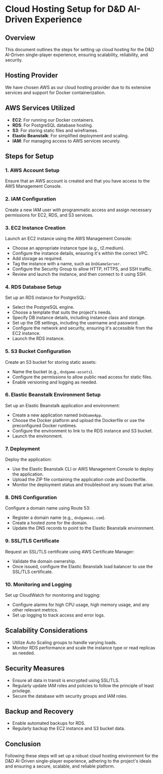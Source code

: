 # Cloud Hosting Setup for D&D AI-Driven Experience

## Overview
This document outlines the steps for setting up cloud hosting for the D&D AI-Driven single-player experience, ensuring scalability, reliability, and security.

## Hosting Provider
We have chosen AWS as our cloud hosting provider due to its extensive services and support for Docker containerization.

## AWS Services Utilized
- **EC2**: For running our Docker containers.
- **RDS**: For PostgreSQL database hosting.
- **S3**: For storing static files and wireframes.
- **Elastic Beanstalk**: For simplified deployment and scaling.
- **IAM**: For managing access to AWS services securely.

## Steps for Setup

### 1. AWS Account Setup
Ensure that an AWS account is created and that you have access to the AWS Management Console.

### 2. IAM Configuration
Create a new IAM user with programmatic access and assign necessary permissions for EC2, RDS, and S3 services.

### 3. EC2 Instance Creation
Launch an EC2 instance using the AWS Management Console:
- Choose an appropriate instance type (e.g., t2.medium).
- Configure the instance details, ensuring it's within the correct VPC.
- Add storage as required.
- Tag the instance with a name, such as `DnDGameServer`.
- Configure the Security Group to allow HTTP, HTTPS, and SSH traffic.
- Review and launch the instance, and then connect to it using SSH.

### 4. RDS Database Setup
Set up an RDS instance for PostgreSQL:
- Select the PostgreSQL engine.
- Choose a template that suits the project's needs.
- Specify DB instance details, including instance class and storage.
- Set up the DB settings, including the username and password.
- Configure the network and security, ensuring it's accessible from the EC2 instance.
- Launch the RDS instance.

### 5. S3 Bucket Configuration
Create an S3 bucket for storing static assets:
- Name the bucket (e.g., `dndgame-assets`).
- Configure the permissions to allow public read access for static files.
- Enable versioning and logging as needed.

### 6. Elastic Beanstalk Environment Setup
Set up an Elastic Beanstalk application and environment:
- Create a new application named `DnDGameApp`.
- Choose the Docker platform and upload the Dockerfile or use the preconfigured Docker runtimes.
- Configure the environment to link to the RDS instance and S3 bucket.
- Launch the environment.

### 7. Deployment
Deploy the application:
- Use the Elastic Beanstalk CLI or AWS Management Console to deploy the application.
- Upload the ZIP file containing the application code and Dockerfile.
- Monitor the deployment status and troubleshoot any issues that arise.

### 8. DNS Configuration
Configure a domain name using Route 53:
- Register a domain name (e.g., `dndgameai.com`).
- Create a hosted zone for the domain.
- Update the DNS records to point to the Elastic Beanstalk environment.

### 9. SSL/TLS Certificate
Request an SSL/TLS certificate using AWS Certificate Manager:
- Validate the domain ownership.
- Once issued, configure the Elastic Beanstalk load balancer to use the SSL/TLS certificate.

### 10. Monitoring and Logging
Set up CloudWatch for monitoring and logging:
- Configure alarms for high CPU usage, high memory usage, and any other relevant metrics.
- Set up logging to track access and error logs.

## Scalability Considerations
- Utilize Auto Scaling groups to handle varying loads.
- Monitor RDS performance and scale the instance type or read replicas as needed.

## Security Measures
- Ensure all data in transit is encrypted using SSL/TLS.
- Regularly update IAM roles and policies to follow the principle of least privilege.
- Secure the database with security groups and IAM roles.

## Backup and Recovery
- Enable automated backups for RDS.
- Regularly backup the EC2 instance and S3 bucket data.

## Conclusion
Following these steps will set up a robust cloud hosting environment for the D&D AI-Driven single-player experience, adhering to the project's ideals and ensuring a secure, scalable, and reliable platform.
